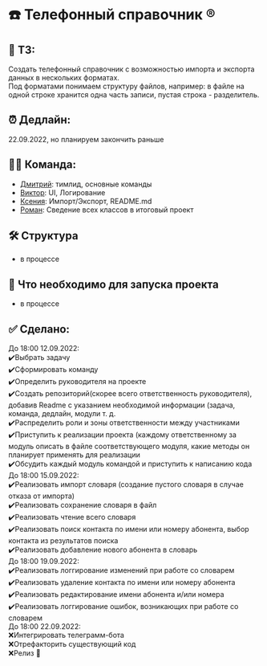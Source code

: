 # :phone: Телефонный справочник :registered:
## :bookmark_tabs: ТЗ:
Создать телефонный справочник с возможностью импорта и экспорта данных в нескольких форматах.  
Под форматами понимаем структуру файлов, например: в файле на одной строке хранится одна часть записи, пустая строка - разделитель.
## :alarm_clock: Дедлайн: 
22.09.2022, но планируем закончить раньше
## :man_technologist: Команда: 
- [Дмитрий](https://github.com/Argizol):  тимлид, основные команды
- [Виктор](https://github.com/TheLi4e):  UI, Логирование
- [Ксения](https://github.com/letusbeus):  Импорт/Экспорт, README.md
- [Роман](https://github.com/AndarkRA):  Сведение всех классов в итоговый проект
## :hammer_and_wrench: Структура 
- в процессе
## :floppy_disk: Что необходимо для запуска проекта
- в процессе
## :white_check_mark: Сделано:
До 18:00 12.09.2022:  
:heavy_check_mark:Выбрать задачу  
:heavy_check_mark:Сформировать команду  
:heavy_check_mark:Определить руководителя на проекте  
:heavy_check_mark:Создать репозиторий(скорее всего ответственность руководителя), добавив Readme с указанием необходимой информации (задача, команда, дедлайн, модули т. д.  
:heavy_check_mark:Распределить роли и зоны ответственности между участниками  
:heavy_check_mark:Приступить к реализации проекта (каждому ответственному за модуль описать в файле соответствующего модуля, какие методы он планирует применять для реализации  
:heavy_check_mark:Обсудить каждый модуль командой и приступить к написанию кода  
До 18:00 15.09.2022:  
:heavy_check_mark:Реализовать импорт словаря (создание пустого словаря в случае отказа от импорта)  
:heavy_check_mark:Реализовать сохранение словаря в файл  
:heavy_check_mark:Реализовать чтение всего словаря  
:heavy_check_mark:Реализовать поиск контакта по имени или номеру абонента, выбор контакта из результатов поиска  
:heavy_check_mark:Реализовать добавление нового абонента в словарь  
До 18:00 19.09.2022:  
:heavy_check_mark:Реализовать логгирование изменений при работе со словарем  
:heavy_check_mark:Реализовать удаление контакта по имени или номеру абонента  
:heavy_check_mark:Реализовать редактирование имени абонента и/или номера  
:heavy_check_mark:Реализовать логгирование ошибок, возникающих при работе со словарем  
До 18:00 22.09.2022:  
:x:Интегрировать телеграмм-бота  
:x:Отрефакторить существующий код  
:x:Релиз :tada:
